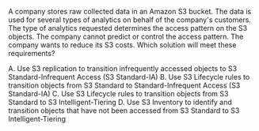 A company stores raw collected data in an Amazon S3 bucket. The data is used for several types of analytics on behalf of the company's customers. The type of analytics requested determines the access pattern on the S3 objects. The company cannot predict or control the access pattern. The company wants to reduce its S3 costs. Which solution will meet these requirements? 

A. Use S3 replication to transition infrequently accessed objects to S3 Standard-Infrequent Access (S3 Standard-IA) 
B. Use S3 Lifecycle rules to transition objects from S3 Standard to Standard-Infrequent Access (S3 Standard-IA) 
C. Use S3 Lifecycle rules to transition objects from S3 Standard to S3 Intelligent-Tiering 
D. Use S3 Inventory to identify and transition objects that have not been accessed from S3 Standard to S3 Intelligent-Tiering
